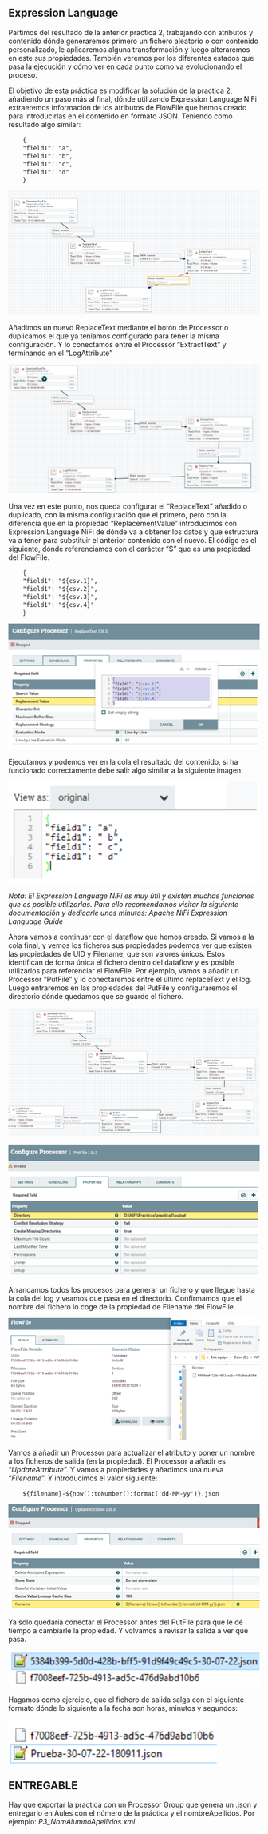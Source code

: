 ## Expression Language

Partimos del resultado de la anterior practica 2, trabajando con atributos y contenido dónde 
generaremos primero un fichero aleatorio o con contenido personalizado, le aplicaremos 
alguna transformación y luego alteraremos en este sus propiedades. También veremos por los 
diferentes estados que pasa la ejecución y cómo ver en cada punto como va evolucionando el 
proceso.

El objetivo de esta práctica es modificar la solución de la practica 2, añadiendo un paso más al 
final, dónde utilizando Expression Language NiFi extraeremos información de los atributos de 
FlowFile que hemos creado para introducirlas en el contenido en formato JSON. Teniendo 
como resultado algo similar:

        
        {
        "field1": "a",
        "field1": "b",
        "field1": "c",
        "field1": "d"
        }


![NiFi](img/NiFiP3.1.png) 


Añadimos un nuevo ReplaceText mediante el botón de Processor o duplicamos el que 
ya teníamos configurado para tener la misma configuración. Y lo conectamos entre el 
Processor “ExtractText” y terminando en el “LogAttribute”

![NiFi](img/NiFiP3.2.png) 

 Una vez en este punto, nos queda configurar el “ReplaceText” añadido o duplicado, 
con la misma configuración que el primero, pero con la diferencia que en la propiedad 
“ReplacementValue” introducimos con Expression Language NiFi de dónde va a 
obtener los datos y que estructura va a tener para substituir el anterior contenido con 
el nuevo. El código es el siguiente, dónde referenciamos con el carácter “$” que es una 
propiedad del FlowFile.

        {
        "field1": "${csv.1}",
        "field1": "${csv.2}",
        "field1": "${csv.3}",
        "field1": "${csv.4}"
        }

![NiFi](img/NiFiP3.3.png) 

Ejecutamos y podemos ver en la cola el resultado del contenido, si ha funcionado 
correctamente debe salir algo similar a la siguiente imagen:

![NiFi](img/NiFiP3.4.png) 

*Nota: El Expression Language NiFi es muy útil y existen muchas funciones que es posible 
utilizarlas. Para ello recomendamos visitar la siguiente documentación y dedicarle unos 
minutos: Apache NiFi Expression Language Guide*

Ahora vamos a continuar con el dataflow que hemos creado.
Si vamos a la cola final, y vemos los ficheros sus propiedades podemos ver que existen 
las propiedades de UID y Filename, que son valores únicos. Estos identifican de forma 
única el fichero dentro del dataflow y es posible utilizarlos para referenciar el FlowFile.
Por ejemplo, vamos a añadir un Processor “PutFile” y lo conectaremos entre el último 
replaceText y el log. Luego entraremos en las propiedades del PutFile y 
configuraremos el directorio dónde quedamos que se guarde el fichero.

![NiFi](img/NiFiP3.5.png) 

![NiFi](img/NiFiP3.6.png) 

Arrancamos todos los procesos para generar un fichero y que llegue hasta la cola del 
log y veamos que pasa en el directorio. Confirmamos que el nombre del fichero lo coge 
de la propiedad de Filename del FlowFile.

![NiFi](img/NiFiP3.7.png) 

Vamos a añadir un Processor para actualizar el atributo y poner un nombre a los 
ficheros de salida (en la propiedad). El Processor a añadir es “*UpdateAttribute*”. Y 
vamos a propiedades y añadimos una nueva “*Filename*”. Y introducimos el valor 
siguiente:

        ${filename}-${now():toNumber():format('dd-MM-yy')}.json

![NiFi](img/NiFiP3.8.png) 

Ya solo quedaría conectar el Processor antes del PutFile para que le dé tiempo a 
cambiarle la propiedad. Y volvamos a revisar la salida a ver qué pasa.

![NiFi](img/NiFiP3.9.png) 

Hagamos como ejercicio, que el fichero de salida salga con el siguiente formato dónde 
lo siguiente a la fecha son horas, minutos y segundos:

![NiFi](img/NiFiP3.10.png)

## ENTREGABLE 

Hay que exportar la practica con un Processor Group que genera un .json y entregarlo en Aules con el número de la práctica y el nombreApellidos. Por ejemplo:  *P3_NomAlumnoApellidos.xml*